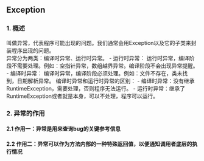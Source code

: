 ## Exception
### 1. 概述
叫做异常，代表程序可能出现的问题。我们通常会用Exception以及它的子类来封装程序出现的问题。  
    异常分为两类：编译时异常、运行时异常。
    - 运行时异常： 运行时异常，编译阶段不需要处理。例如：空指针异常，数组越界异常。编译阶段不会出现异常提醒。
    - 编译时异常： 编译时异常，编译阶段必须处理。例如：文件不存在，类未找到，日期解析异常。
   编译时异常和运行时异常的区别：
    - 编译时异常：没有继承RuntimeException，需要处理，否则程序无法运行。
    - 运行时异常：继承了RuntimeException或者就是本身，可以不处理，程序可以运行。
### 2. 异常的作用
#### 2.1 作用一：异常是用来查询bug的关键参考信息
#### 2.2 作用二：异常可以作为方法内部的一种特殊返回值，以便通知调用者底层的执行情况

